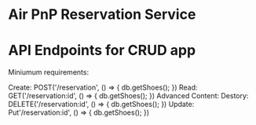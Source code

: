 # Air PnP Reservation Service

# API Endpoints for CRUD app

Miniumum requirements:

  Create: POST('/reservation', () => {
    db.getShoes();
  })
  Read: GET('/reservation:id', () => {
    db.getShoes();
  })
Advanced Content:
  Destory: DELETE('/reservation:id', () => {
    db.getShoes();
  })
  Update: Put'/reservation:id', () => {
    db.getShoes();
  })

